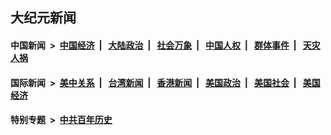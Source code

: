 ## 大纪元新闻

#### 中国新闻 &nbsp;>&nbsp; [中国经济](indexes/ncid283/README.md?03092045) &nbsp;| &nbsp; [大陆政治](indexes/ncid277/README.md?03092045) &nbsp;| &nbsp; [社会万象](indexes/ncid282/README.md?03092045) &nbsp;| &nbsp; [中国人权](indexes/ncid278/README.md?03092045) &nbsp;| &nbsp; [群体事件](indexes/ncid279/README.md?03092045) &nbsp;| &nbsp; [天灾人祸](indexes/ncid280/README.md?03092045)

#### 国际新闻 &nbsp;>&nbsp; [美中关系](indexes/nf1412576/README.md?03092045) &nbsp;| &nbsp; [台湾新闻](indexes/ncid1349361/README.md?03092045) &nbsp;| &nbsp; [香港新闻](indexes/ncid1349362/README.md?03092045) &nbsp;| &nbsp; [美国政治](indexes/ncid1078159/README.md?03092045) &nbsp;| &nbsp; [美国社会](indexes/ncid1078160/README.md?03092045) &nbsp;| &nbsp; [美国经济](indexes/ncid1078158/README.md?03092045)

#### 特别专题 &nbsp;>&nbsp; [中共百年历史](https://github.com/epoch-news/epoch-special/blob/master/README.md?03092045)  
